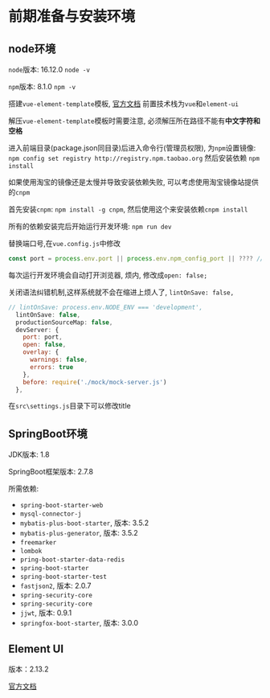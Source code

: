 # 前期准备与安装环境

## node环境

`node`版本: 16.12.0 `node -v`

`npm`版本: 8.1.0 `npm -v`

搭建`vue-element-template`模板, [官方文档](https://panjiachen.github.io/vue-element-admin-site/zh/guide/)
前置技术栈为`vue`和`element-ui`

解压`vue-element-template`模板时需要注意, 必须解压所在路径不能有**中文字符和空格**

进入前端目录(package.json同目录)后进入命令行(管理员权限), 为`npm`设置镜像: `npm config set registry http://registry.npm.taobao.org` 然后安装依赖 `npm install`

如果使用淘宝的镜像还是太慢并导致安装依赖失败, 可以考虑使用淘宝镜像站提供的`cnpm`

首先安装`cnpm`: `npm install -g cnpm`, 然后使用这个来安装依赖`cnpm install`

所有的依赖安装完后开始运行开发环境: `npm run dev`

替换端口号,在`vue.config.js`中修改

```js
const port = process.env.port || process.env.npm_config_port || ???? // 修改成你想要的端口
```

每次运行开发环境会自动打开浏览器, 烦内, 修改成`open: false;`

关闭语法纠错机制,这样系统就不会在缩进上烦人了, `lintOnSave: false,`

```js
// lintOnSave: process.env.NODE_ENV === 'development',
  lintOnSave: false,
  productionSourceMap: false,
  devServer: {
    port: port,
    open: false,
    overlay: {
      warnings: false,
      errors: true
    },
    before: require('./mock/mock-server.js')
  },
```

在`src\settings.js`目录下可以修改title

## SpringBoot环境

JDK版本: 1.8

SpringBoot框架版本: 2.7.8

所需依赖:

* `spring-boot-starter-web`
* `mysql-connector-j`
* `mybatis-plus-boot-starter`, 版本: 3.5.2
* `mybatis-plus-generator`, 版本: 3.5.2
* `freemarker`
* `lombok`
* `pring-boot-starter-data-redis`
* `spring-boot-starter`
* `spring-boot-starter-test`
* `fastjson2`, 版本: 2.0.7
* `spring-security-core`
* `spring-security-core`
* `jjwt`, 版本: 0.9.1
* `springfox-boot-starter`, 版本: 3.0.0

## Element UI

版本：2.13.2

[官方文档](https://element.eleme.cn/#/zh-CN)
